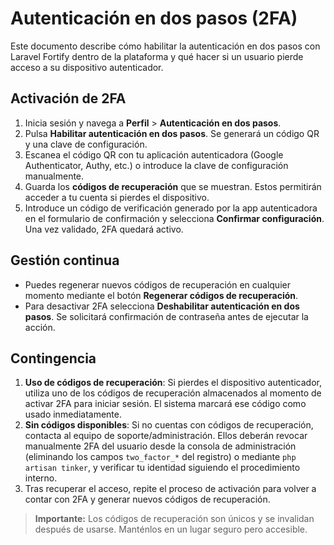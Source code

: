 # Autenticación en dos pasos (2FA)

Este documento describe cómo habilitar la autenticación en dos pasos con Laravel Fortify dentro de la plataforma y qué hacer si un usuario pierde acceso a su dispositivo autenticador.

## Activación de 2FA

1. Inicia sesión y navega a **Perfil** > **Autenticación en dos pasos**.
2. Pulsa **Habilitar autenticación en dos pasos**. Se generará un código QR y una clave de configuración.
3. Escanea el código QR con tu aplicación autenticadora (Google Authenticator, Authy, etc.) o introduce la clave de configuración manualmente.
4. Guarda los **códigos de recuperación** que se muestran. Estos permitirán acceder a tu cuenta si pierdes el dispositivo.
5. Introduce un código de verificación generado por la app autenticadora en el formulario de confirmación y selecciona **Confirmar configuración**. Una vez validado, 2FA quedará activo.

## Gestión continua

- Puedes regenerar nuevos códigos de recuperación en cualquier momento mediante el botón **Regenerar códigos de recuperación**.
- Para desactivar 2FA selecciona **Deshabilitar autenticación en dos pasos**. Se solicitará confirmación de contraseña antes de ejecutar la acción.

## Contingencia

1. **Uso de códigos de recuperación**: Si pierdes el dispositivo autenticador, utiliza uno de los códigos de recuperación almacenados al momento de activar 2FA para iniciar sesión. El sistema marcará ese código como usado inmediatamente.
2. **Sin códigos disponibles**: Si no cuentas con códigos de recuperación, contacta al equipo de soporte/administración. Ellos deberán revocar manualmente 2FA del usuario desde la consola de administración (eliminando los campos `two_factor_*` del registro) o mediante `php artisan tinker`, y verificar tu identidad siguiendo el procedimiento interno.
3. Tras recuperar el acceso, repite el proceso de activación para volver a contar con 2FA y generar nuevos códigos de recuperación.

> **Importante:** Los códigos de recuperación son únicos y se invalidan después de usarse. Manténlos en un lugar seguro pero accesible.
